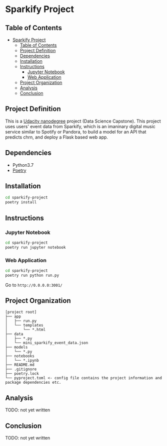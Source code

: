 # Sparkify Project

## Table of Contents

- [Sparkify Project](#sparkify-project)
  - [Table of Contents](#table-of-contents)
  - [Project Definition](#project-definition)
  - [Dependencies](#dependencies)
  - [Installation](#installation)
  - [Instructions](#instructions)
    - [Jupyter Notebook](#jupyter-notebook)
    - [Web Application](#web-application)
  - [Project Organization](#project-organization)
  - [Analysis](#analysis)
  - [Conclusion](#conclusion)

## Project Definition

This is a [Udacity nanodegree](https://www.udacity.com/course/data-scientist-nanodegree--nd025) project (Data Science Capstone).
This project uses users' event data from Sparkify, which is an imaninary digital music service similar to Spotify or Pandora, to build a model for an API that predicts chrn, and deploy a Flask based web app.

## Dependencies

- Python3.7
- [Poetry](https://github.com/sdispater/poetry)

## Installation

```bash
cd sparkify-project
poetry install
```

## Instructions

### Jupyter Notebook

```bash
cd sparkify-project
poetry run jupyter notebook
```

### Web Application

```bash
cd sparkify-project
poetry run python run.py
```

Go to `http://0.0.0.0:3001/`

## Project Organization

```text
[project root]
├── app
│   ├── run.py
│   └── templates
│       └── *.html
├── data
│   ├── *.py
│   └── mini_sparkify_event_data.json
├── models
│   └── *.py
├── notebooks
│   └── *.ipynb
├── README.md
├── .gitignore
├── poetry.lock
└── pyproject.toml <- config file contains the project information and package dependencies etc.
```

## Analysis

TODO: not yet written

## Conclusion

TODO: not yet written
